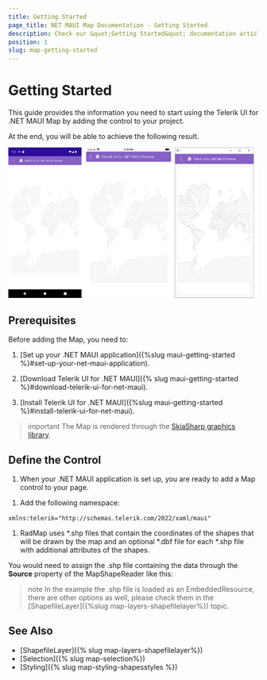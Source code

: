 ```yaml
---
title: Getting Started
page_title: NET MAUI Map Documentation - Getting Started
description: Check our &quot;Getting Started&quot; documentation article for Telerik Map for .NET MAUI control.
position: 1
slug: map-getting-started
---
```


# Getting Started

This guide provides the information you need to start using the Telerik UI for .NET MAUI Map by adding the control to your project.

At the end, you will be able to achieve the following result.

![Map Getting Started](images/map_getting_started.png)

## Prerequisites

Before adding the Map, you need to:

1. [Set up your .NET MAUI application]({%slug maui-getting-started %}#set-up-your-net-maui-application).

1. [Download Telerik UI for .NET MAUI]({% slug maui-getting-started %}#download-telerik-ui-for-net-maui).

1. [Install Telerik UI for .NET MAUI]({%slug maui-getting-started %}#install-telerik-ui-for-net-maui).

>important The Map is rendered through the [SkiaSharp graphics library](https://skia.org/).

## Define the Control

1. When your .NET MAUI application is set up, you are ready to add a Map control to your page.

 <snippet id='map-getting-started-xaml' />
 <snippet id='map-gettingstarted-csharp' />

1. Add the following namespace:

 ```XAML
 xmlns:telerik="http://schemas.telerik.com/2022/xaml/maui"
 ```

1. RadMap uses *.shp files that contain the coordinates of the shapes that will be drawn by the map and an optional *.dbf file for each *.shp file with additional attributes of the shapes.

 You would need to assign the .shp file containing the data through the **Source** property of the MapShapeReader like this:

 <snippet id='map-gettingstarted-setting-source' />

>note In the example the .shp file is loaded as an EmbeddedResource, there are other options as well, please check them in the [ShapefileLayer]({%slug map-layers-shapefilelayer%}) topic.

## See Also

- [ShapefileLayer]({% slug map-layers-shapefilelayer%})
- [Selection]({% slug map-selection%})
- [Styling]({% slug map-styling-shapesstyles %})
